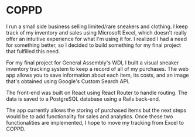 # COPPD

I run a small side business selling limited/rare sneakers and clothing. I keep track of my inventory and sales using Microsoft Excel, which doesn't really offer an intuitive experience for what I'm using it for. I realized I had a need for something better, so I decided to build something for my final project that fulfilled this need.

For my final project for General Assembly's WDI, I built a visual sneaker inventory tracking system to keep a record of all of my purchases. The web app allows you to save information about each item, its costs, and an image that's obtained using Google's Custom Search API.

The front-end was built on React using React Router to handle routing. The data is saved to a PostgreSQL database using a Rails back-end.

The app currently allows the storing of purchased items but the next steps would be to add functionality for sales and analytics. Once these two functionalities are implemented, I hope to move my tracking from Excel to COPPD.
